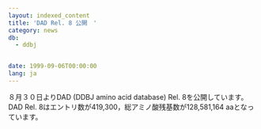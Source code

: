 ```yaml
---
layout: indexed_content
title: 'DAD Rel. 8 公開　'
category: news
db:
  - ddbj


date: 1999-09-06T00:00:00
lang: ja
---
```


８月３０日よりDAD (DDBJ amino acid database) Rel. 8を公開しています。 DAD Rel. 8はエントリ数が419,300，総アミノ酸残基数が128,581,164 aaとなっています。
